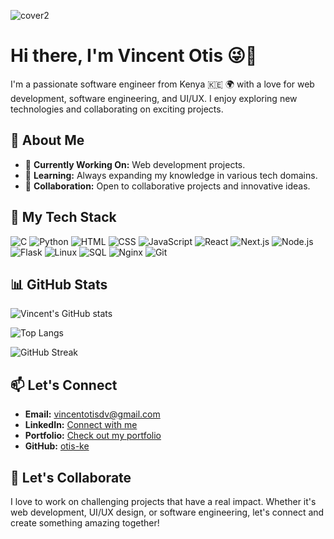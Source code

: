 ![cover2](https://github.com/otis-ke/otis-ke/assets/110315228/8be9ae84-63ac-4e77-baa1-e55619f6082a)

# Hi there, I'm Vincent Otis 😜👋 

I'm a passionate software engineer from Kenya 🇰🇪 🌍 with a love for web development, software engineering, and UI/UX. I enjoy exploring new technologies and collaborating on exciting projects.

## 🚀 About Me
- 💼 **Currently Working On:** Web development projects.
- 🌱 **Learning:** Always expanding my knowledge in various tech domains.
- 👥 **Collaboration:** Open to collaborative projects and innovative ideas.

## 🌟 My Tech Stack
![C](https://img.shields.io/badge/C-00599C?style=for-the-badge&logo=c)
![Python](https://img.shields.io/badge/Python-3776AB?style=for-the-badge&logo=python)
![HTML](https://img.shields.io/badge/HTML-E34F26?style=for-the-badge&logo=html5)
![CSS](https://img.shields.io/badge/CSS-1572B6?style=for-the-badge&logo=css3)
![JavaScript](https://img.shields.io/badge/JavaScript-F7DF1E?style=for-the-badge&logo=javascript)
![React](https://img.shields.io/badge/React-61DAFB?style=for-the-badge&logo=react)
![Next.js](https://img.shields.io/badge/Next.js-000000?style=for-the-badge&logo=next.js&logoColor=white)
![Node.js](https://img.shields.io/badge/Node.js-339933?style=for-the-badge&logo=node.js)
![Flask](https://img.shields.io/badge/Flask-000000?style=for-the-badge&logo=flask)
![Linux](https://img.shields.io/badge/Linux-FCC624?style=for-the-badge&logo=linux)
![SQL](https://img.shields.io/badge/SQL-4479A1?style=for-the-badge&logo=postgresql)
![Nginx](https://img.shields.io/badge/Nginx-269539?style=for-the-badge&logo=nginx)
![Git](https://img.shields.io/badge/Git-F05032?style=for-the-badge&logo=git)

## 📊 GitHub Stats
![Vincent's GitHub stats](https://github-readme-stats.vercel.app/api?username=otis-ke&show_icons=true&theme=radical)

![Top Langs](https://github-readme-stats.vercel.app/api/top-langs/?username=otis-ke&layout=compact&theme=radical)

![GitHub Streak](https://github-readme-streak-stats.herokuapp.com/?user=otis-ke&theme=radical)

## 📫 Let's Connect
- **Email:** [vincentotisdv@gmail.com](mailto:vincentotisdv@gmail.com)
- **LinkedIn:** [Connect with me](https://www.linkedin.com/in/vincent-otis-1315b0235)
- **Portfolio:** [Check out my portfolio](https://otis-ke.github.io/portfolio/)
- **GitHub:** [otis-ke](https://github.com/otis-ke)



## 💬 Let's Collaborate
I love to work on challenging projects that have a real impact. Whether it's web development, UI/UX design, or software engineering, let's connect and create something amazing together!
